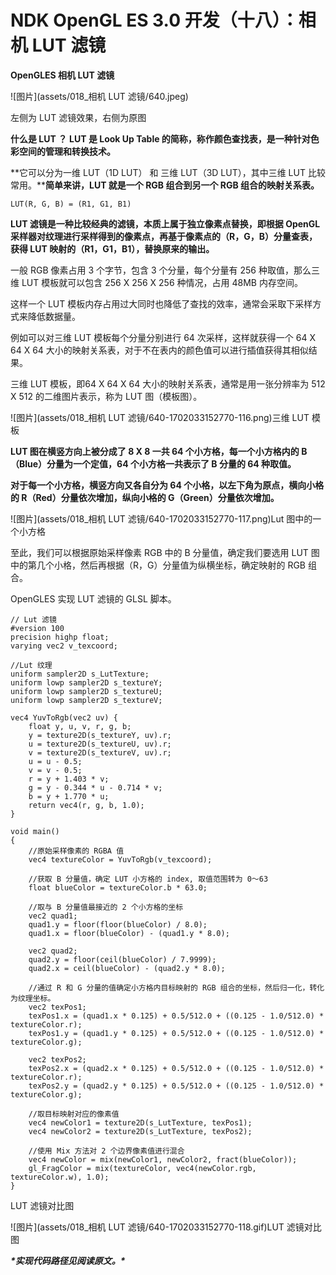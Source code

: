 # NDK OpenGL ES 3.0 开发（十八）：相机 LUT 滤镜

**OpenGLES 相机 LUT 滤镜**



![图片](assets/018_相机 LUT 滤镜/640.jpeg)

左侧为 LUT 滤镜效果，右侧为原图



**什么是 LUT ？** **LUT 是 Look Up Table 的简称，称作颜色查找表，是一种针对色彩空间的管理和转换技术。**

**它可以分为一维 LUT（1D LUT） 和 三维 LUT（3D LUT），其中三维 LUT 比较常用。****简单来讲，LUT 就是一个 RGB 组合到另一个 RGB 组合的映射关系表。**

```
LUT(R, G, B) = (R1, G1, B1)
```

**LUT 滤镜是一种比较经典的滤镜，本质上属于独立像素点替换，即根据 OpenGL 采样器对纹理进行采样得到的像素点，再基于像素点的（R，G，B）分量查表，获得 LUT 映射的（R1，G1，B1），替换原来的输出。**

一般 RGB 像素占用 3 个字节，包含 3 个分量，每个分量有 256 种取值，那么三维 LUT 模板就可以包含 256 X 256 X 256 种情况，占用 48MB 内存空间。

这样一个 LUT 模板内存占用过大同时也降低了查找的效率，通常会采取下采样方式来降低数据量。

例如可以对三维 LUT 模板每个分量分别进行 64 次采样，这样就获得一个 64 X 64 X 64 大小的映射关系表，对于不在表内的颜色值可以进行插值获得其相似结果。

三维 LUT 模板，即64 X 64 X 64 大小的映射关系表，通常是用一张分辨率为 512 X 512 的二维图片表示，称为 LUT 图（模板图）。

![图片](assets/018_相机 LUT 滤镜/640-1702033152770-116.png)三维 LUT 模板

**LUT 图在横竖方向上被分成了 8 X 8 一共 64 个小方格，每一个小方格内的 B（Blue）分量为一个定值，64 个小方格一共表示了 B 分量的 64 种取值。**

**对于每一个小方格，横竖方向又各自分为 64 个小格，以左下角为原点，横向小格的 R（Red）分量依次增加，纵向小格的 G（Green）分量依次增加。**

![图片](assets/018_相机 LUT 滤镜/640-1702033152770-117.png)Lut 图中的一个小方格

至此，我们可以根据原始采样像素 RGB 中的 B 分量值，确定我们要选用 LUT 图中的第几个小格，然后再根据（R，G）分量值为纵横坐标，确定映射的 RGB 组合。

OpenGLES 实现 LUT 滤镜的 GLSL 脚本。

```
// Lut 滤镜
#version 100
precision highp float;
varying vec2 v_texcoord;

//Lut 纹理
uniform sampler2D s_LutTexture;
uniform lowp sampler2D s_textureY;
uniform lowp sampler2D s_textureU;
uniform lowp sampler2D s_textureV;

vec4 YuvToRgb(vec2 uv) {
    float y, u, v, r, g, b;
    y = texture2D(s_textureY, uv).r;
    u = texture2D(s_textureU, uv).r;
    v = texture2D(s_textureV, uv).r;
    u = u - 0.5;
    v = v - 0.5;
    r = y + 1.403 * v;
    g = y - 0.344 * u - 0.714 * v;
    b = y + 1.770 * u;
    return vec4(r, g, b, 1.0);
}

void main()
{
    //原始采样像素的 RGBA 值
    vec4 textureColor = YuvToRgb(v_texcoord);

    //获取 B 分量值，确定 LUT 小方格的 index, 取值范围转为 0～63
    float blueColor = textureColor.b * 63.0;

    //取与 B 分量值最接近的 2 个小方格的坐标
    vec2 quad1;
    quad1.y = floor(floor(blueColor) / 8.0);
    quad1.x = floor(blueColor) - (quad1.y * 8.0);

    vec2 quad2;
    quad2.y = floor(ceil(blueColor) / 7.9999);
    quad2.x = ceil(blueColor) - (quad2.y * 8.0);

    //通过 R 和 G 分量的值确定小方格内目标映射的 RGB 组合的坐标，然后归一化，转化为纹理坐标。
    vec2 texPos1;
    texPos1.x = (quad1.x * 0.125) + 0.5/512.0 + ((0.125 - 1.0/512.0) * textureColor.r);
    texPos1.y = (quad1.y * 0.125) + 0.5/512.0 + ((0.125 - 1.0/512.0) * textureColor.g);

    vec2 texPos2;
    texPos2.x = (quad2.x * 0.125) + 0.5/512.0 + ((0.125 - 1.0/512.0) * textureColor.r);
    texPos2.y = (quad2.y * 0.125) + 0.5/512.0 + ((0.125 - 1.0/512.0) * textureColor.g);

    //取目标映射对应的像素值
    vec4 newColor1 = texture2D(s_LutTexture, texPos1);
    vec4 newColor2 = texture2D(s_LutTexture, texPos2);

    //使用 Mix 方法对 2 个边界像素值进行混合
    vec4 newColor = mix(newColor1, newColor2, fract(blueColor));
    gl_FragColor = mix(textureColor, vec4(newColor.rgb, textureColor.w), 1.0);
}
```

LUT 滤镜对比图

![图片](assets/018_相机 LUT 滤镜/640-1702033152770-118.gif)LUT 滤镜对比图

***\*实现代码路径见阅读原文。\****
